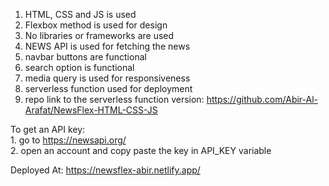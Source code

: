 1. HTML, CSS and JS is used
2. Flexbox method is used for design
3. No libraries or frameworks are used
4. NEWS API is used for fetching the news
5. navbar buttons are functional
6. search option is functional
7. media query is used for responsiveness
8. serverless function used for deployment
9. repo link to the serverless function version: https://github.com/Abir-Al-Arafat/NewsFlex-HTML-CSS-JS

To get an API key: <br>
    1. go to https://newsapi.org/ <br>
    2. open an account and copy paste the key in API_KEY variable

Deployed At: https://newsflex-abir.netlify.app/
